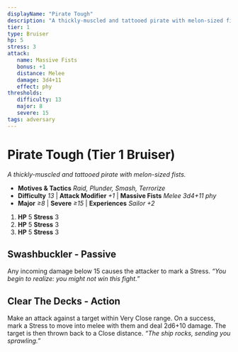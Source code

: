 ```yaml
---
displayName: "Pirate Tough"
description: "A thickly-muscled and tattooed pirate with melon-sized fists."
tier: 1
type: Bruiser
hp: 5
stress: 3
attack:
   name: Massive Fists
   bonus: +1
   distance: Melee
   damage: 3d4+11
   effect: phy
thresholds:
   difficulty: 13
   major: 8
   severe: 15
tags: adversary
---
```

# Pirate Tough (Tier 1 Bruiser)
_A thickly-muscled and tattooed pirate with melon-sized fists._

- **Motives & Tactics** _Raid, Plunder, Smash, Terrorize_
- **Difficulty** _13_ | **Attack Modifier** _+1_ | **Massive Fists** _Melee 3d4+11 phy_
- **Major** _≥8_ | **Severe** _≥15_ | **Experiences** _Sailor +2_

1. **HP** 5
   **Stress** 3
2. **HP** 5
   **Stress** 3
3. **HP** 5
   **Stress** 3

## Swashbuckler - Passive
Any incoming damage below 15 causes the attacker to mark a Stress. _“You begin to realize: you might not win this fight.”_

## Clear The Decks - Action
Make an attack against a target within Very Close range. On a success, mark a Stress to move into melee with them and deal 2d6+10 damage. The target is then thrown back to a Close distance. _“The ship rocks, sending you sprawling.”_
